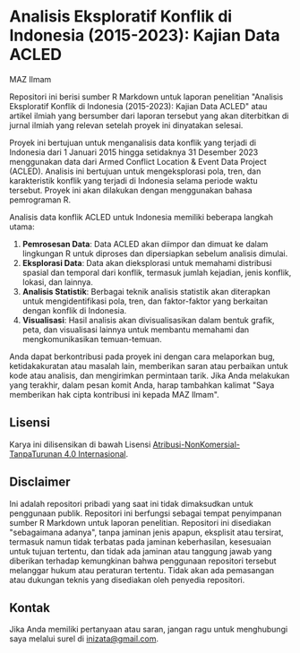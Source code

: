 # Analisis Eksploratif Konflik di Indonesia (2015-2023): Kajian Data ACLED

MAZ Ilmam

Repositori ini berisi sumber R Markdown untuk laporan penelitian "Analisis Eksploratif Konflik di Indonesia (2015-2023): Kajian Data ACLED" atau artikel ilmiah yang bersumber dari laporan tersebut yang akan diterbitkan di jurnal ilmiah yang relevan setelah proyek ini dinyatakan selesai.

Proyek ini bertujuan untuk menganalisis data konflik yang terjadi di Indonesia dari 1 Januari 2015 hingga setidaknya 31 Desember 2023 menggunakan data dari Armed Conflict Location & Event Data Project (ACLED). Analisis ini bertujuan untuk mengeksplorasi pola, tren, dan karakteristik konflik yang terjadi di Indonesia selama periode waktu tersebut. Proyek ini akan dilakukan dengan menggunakan bahasa pemrograman R. 

Analisis data konflik ACLED untuk Indonesia memiliki beberapa langkah utama:
  
1. **Pemrosesan Data**: Data ACLED akan diimpor dan dimuat ke dalam lingkungan R untuk diproses dan dipersiapkan sebelum analisis dimulai.
2. **Eksplorasi Data**: Data akan dieksplorasi untuk memahami distribusi spasial dan temporal dari konflik, termasuk jumlah kejadian, jenis konflik, lokasi, dan lainnya.
3. **Analisis Statistik**: Berbagai teknik analisis statistik akan diterapkan untuk mengidentifikasi pola, tren, dan faktor-faktor yang berkaitan dengan konflik di Indonesia.
4. **Visualisasi**: Hasil analisis akan divisualisasikan dalam bentuk grafik, peta, dan visualisasi lainnya untuk membantu memahami dan mengkomunikasikan temuan-temuan.

Anda dapat berkontribusi pada proyek ini dengan cara melaporkan bug, ketidakakuratan atau masalah lain, memberikan saran atau perbaikan untuk kode atau analisis, dan mengirimkan permintaan tarik. Jika Anda melakukan yang terakhir, dalam pesan komit Anda, harap tambahkan kalimat "Saya memberikan hak cipta kontribusi ini kepada MAZ Ilmam".

## Lisensi

Karya ini dilisensikan di bawah Lisensi [Atribusi-NonKomersial-TanpaTurunan 4.0 Internasional](https://creativecommons.org/licenses/by-nc-nd/4.0/legalcode.id).

## Disclaimer

Ini adalah repositori pribadi yang saat ini tidak dimaksudkan untuk penggunaan publik. Repositori ini berfungsi sebagai tempat penyimpanan sumber R Markdown untuk laporan penelitian. Repositori ini disediakan "sebagaimana adanya", tanpa jaminan jenis apapun, eksplisit atau tersirat, termasuk namun tidak terbatas pada jaminan keberhasilan, kesesuaian untuk tujuan tertentu, dan tidak ada jaminan atau tanggung jawab yang diberikan terhadap kemungkinan bahwa penggunaan repositori tersebut melanggar hukum atau peraturan tertentu. Tidak akan ada pemasangan atau dukungan teknis yang disediakan oleh penyedia repositori.

## Kontak

Jika Anda memiliki pertanyaan atau saran, jangan ragu untuk menghubungi saya melalui surel di [inizata@gmail.com](mailto:inizata@gmail.com).
